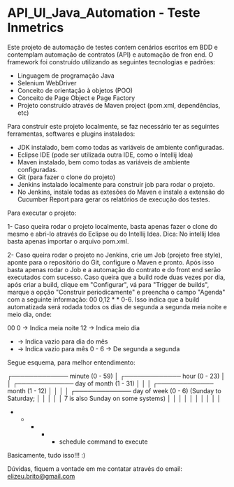 # API_UI_Java_Automation - Teste Inmetrics

Este projeto de automação de testes contem cenários escritos em BDD e contemplam automação de contratos (API) e automação de fron end. O framework foi construído utilizando as seguintes tecnologias e padrões:

- Linguagem de programação Java
- Selenium WebDriver
- Conceito de orientação à objetos (POO)
- Conceito de Page Object e Page Factory
- Projeto construído através de Maven project (pom.xml, dependências, etc)

Para construir este projeto localmente, se faz necessário ter as seguintes ferramentas, softwares e plugins instalados:

- JDK instalado, bem como todas as variáveis de ambiente configuradas.
- Eclipse IDE (pode ser utilizada outra IDE, como o Intellij Idea)
- Maven instalado, bem como todas as variáveis de ambiente configuradas.
- Git (para fazer o clone do projeto)
- Jenkins instalado localmente para construir job para rodar o projeto.
- No Jenkins, instale todas as extesões do Maven e instale a extensão do Cucumber Report para gerar os relatórios de execução dos testes.

Para executar o projeto:

1- Caso queira rodar o projeto localmente, basta apenas fazer o clone do mesmo e abri-lo através do Eclipse ou do Intellij Idea.
Dica: No intellij Idea basta apenas importar o arquivo pom.xml.

2- Caso queira rodar o projeto no Jenkins, crie um Job (projeto free style), aponte para o repositório do Git, configure o Maven e pronto. Após isso basta apenas rodar o Job e a automação do contrato e do front end serão executados com sucesso. Caso queira que a build rode duas vezes por dia, após criar a build, clique em "Configurar", vá para "Trigger de builds", marque a opção "Construir periodicamente" e preencha o campo "Agenda" com a seguinte informação: 00 0,12 * * 0-6. Isso indica que a build automatizada será rodada todos os dias de segunda a segunda meia noite e meio dia, onde:

00 0 -> Indica meia noite
12 -> Indica meio dia
* -> Indica vazio para dia do mês
* -> Indica vazio para mês
0 - 6 -> De segunda a segunda

Segue esquema, para melhor entendimento:


 ┌───────────── minute (0 - 59)
 │ ┌───────────── hour (0 - 23)
 │ │ ┌───────────── day of month (1 - 31)
 │ │ │ ┌───────────── month (1 - 12)
 │ │ │ │ ┌───────────── day of week (0 - 6) (Sunday to Saturday;
 │ │ │ │ │                                       7 is also Sunday on some systems)
 │ │ │ │ │
 │ │ │ │ │
 * * * * *  schedule command to execute
 
 Basicamente, tudo isso!!! :)

Dúvidas, fiquem a vontade em me contatar através do email: elizeu.brito@gmail.com
